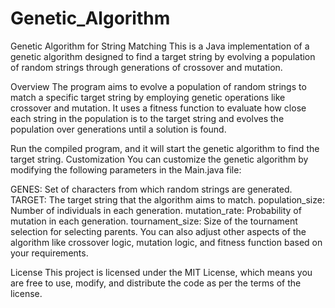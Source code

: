 # Genetic_Algorithm

Genetic Algorithm for String Matching
This is a Java implementation of a genetic algorithm designed to find a target string by evolving a population of random strings through generations of crossover and mutation.

Overview
The program aims to evolve a population of random strings to match a specific target string by employing genetic operations like crossover and mutation. It uses a fitness function to evaluate how close each string in the population is to the target string and evolves the population over generations until a solution is found.

Run the compiled program, and it will start the genetic algorithm to find the target string.
Customization
You can customize the genetic algorithm by modifying the following parameters in the Main.java file:

GENES: Set of characters from which random strings are generated.
TARGET: The target string that the algorithm aims to match.
population_size: Number of individuals in each generation.
mutation_rate: Probability of mutation in each generation.
tournament_size: Size of the tournament selection for selecting parents.
You can also adjust other aspects of the algorithm like crossover logic, mutation logic, and fitness function based on your requirements.

License
This project is licensed under the MIT License, which means you are free to use, modify, and distribute the code as per the terms of the license.

